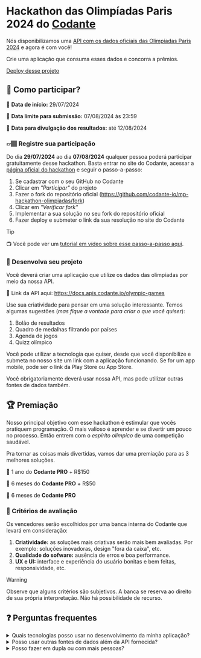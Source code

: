 # Hackathon das Olimpíadas Paris 2024 do [Codante](https://codante.io)

Nós disponibilizamos uma [API com os dados oficiais das Olimpíadas Paris 2024](https://docs.apis.codante.io/olympic-games) e agora é com você!

Crie uma aplicação que consuma esses dados e concorra a prêmios.


[Deploy desse projeto](https://hackatonbushido.netlify.app/)


## 🤔 Como participar?

📅 **Data de início:** 29/07/2024

📅 **Data limite para submissão:** 07/08/2024 às 23:59

📅 **Data para divulgação dos resultados:** até 12/08/2024


### 👉🏽 Registre sua participação
Do dia **29/07/2024** ao dia **07/08/2024** qualquer pessoa poderá participar gratuitamente desse hackathon. Basta entrar no site do Codante, acessar a [página oficial do hackathon](https://codante.io/mini-projetos/hackathon-olimpiadas) e seguir o passo-a-passo:
1. Se cadastrar com o seu GitHub no Codante
2. Clicar em *"Participar"* do projeto
3. Fazer o fork do repositório oficial (https://github.com/codante-io/mp-hackathon-olimpiadas/fork)
4. Clicar em *"Verificar fork"*
5. Implementar a sua solução no seu fork do repositório oficial
6. Fazer deploy e submeter o link da sua resolução no site do Codante

> [!TIP]
> 📺 Você pode ver um [tutorial em vídeo sobre esse passo-a-passo aqui](https://codante.io/workshops/resolucao-pagina-de-faq/participando-do-mini-projeto-no-codante).

### 🔨 Desenvolva seu projeto
Você deverá criar uma aplicação que utilize os dados das olimpíadas por meio da nossa API.

🔗 Link da API aqui: https://docs.apis.codante.io/olympic-games

Use sua criatividade para pensar em uma solução interessante. Temos algumas sugestões (*mas fique a vontade para criar o que você quiser*):
1. Bolão de resultados
2. Quadro de medalhas filtrando por países
3. Agenda de jogos
4. Quizz olímpico

Você pode utilizar a tecnologia que quiser, desde que você disponibilize e submeta no nosso site um link com a aplicação funcionando. Se for um app mobile, pode ser o link da Play Store ou App Store.

Você obrigatoriamente deverá usar nossa API, mas pode utilizar outras fontes de dados também.


## 🏆 Premiação
Nosso principal objetivo com esse hackathon é estimular que vocês pratiquem programação. O mais valioso é aprender e se divertir um pouco no processo. Então entrem com o *espírito olímpico* de uma competição saudável.

Pra tornar as coisas mais divertidas, vamos dar uma premiação para as 3 melhores soluções.

🥇 1 ano do **Codante PRO** + R$150

🥈 6 meses do **Codante PRO** + R$50

🥉 6 meses de **Codante PRO** 


### 🔎 Critérios de avaliação
Os vencedores serão escolhidos por uma banca interna do Codante que levará em consideração:

1. **Criatividade:** as soluções mais criativas serão mais bem avaliadas. Por exemplo: soluções inovadoras, design "fora da caixa", etc.
2. **Qualidade do sofware:** ausência de erros e boa performance.
3. **UX e UI:** interface e experiência do usuário bonitas e bem feitas, responsividade, etc.

> [!WARNING]
> Observe que alguns critérios são subjetivos. A banca se reserva ao direito de sua própria interpretação. Não há possibilidade de recurso.

## ❓ Perguntas frequentes
<details>
<summary>Quais tecnologias posso usar no desenvolvimento da minha aplicação?</summary>

```
Você tem a liberdade de usar qualquer tecnologia para criar a sua aplicação, desde que ela seja acessível online. Se você desenvolver um aplicativo mobile, forneça o link da Play Store ou App Store. 
```
</details>

<details>
<summary>Posso usar outras fontes de dados além da API fornecida?</summary>

```
Sim, você pode integrar outras fontes de dados externas à sua aplicação, além da API que fornecemos. No entanto, lembre-se que o uso da nossa API é obrigatório para participar do hackathon.
```
</details>

<details>
<summary>Posso fazer em dupla ou com mais pessoas?</summary>

```
Sim. Porém somente uma resolução deverá ser submetida. O grupo será responsável em dividir a premiação internamente, tendo que escolher uma pessoa para ganhar o Codante PRO.
```
</details>
